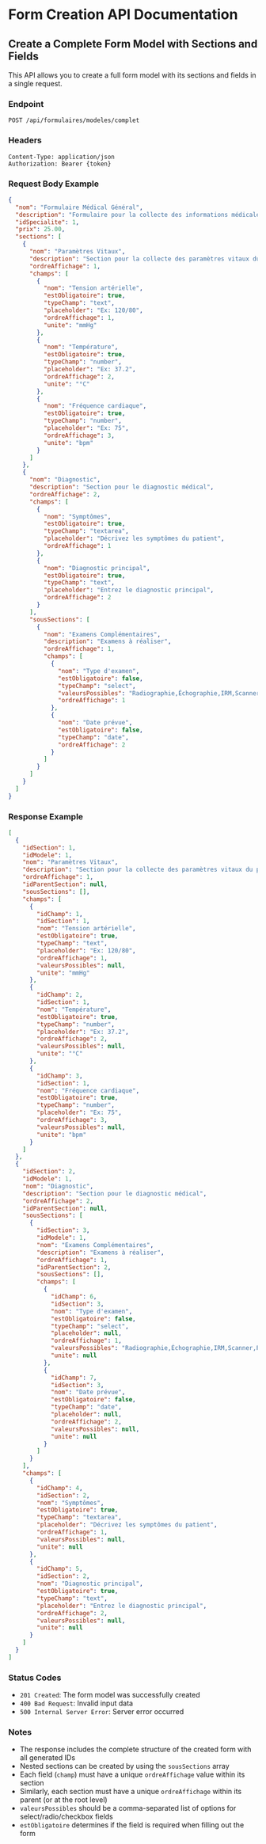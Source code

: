 # Form Creation API Documentation

## Create a Complete Form Model with Sections and Fields

This API allows you to create a full form model with its sections and fields in a single request.

### Endpoint

```
POST /api/formulaires/modeles/complet
```

### Headers
```
Content-Type: application/json
Authorization: Bearer {token}
```

### Request Body Example

```json
{
  "nom": "Formulaire Médical Général",
  "description": "Formulaire pour la collecte des informations médicales générales",
  "idSpecialite": 1,
  "prix": 25.00,
  "sections": [
    {
      "nom": "Paramètres Vitaux",
      "description": "Section pour la collecte des paramètres vitaux du patient",
      "ordreAffichage": 1,
      "champs": [
        {
          "nom": "Tension artérielle",
          "estObligatoire": true,
          "typeChamp": "text",
          "placeholder": "Ex: 120/80",
          "ordreAffichage": 1,
          "unite": "mmHg"
        },
        {
          "nom": "Température",
          "estObligatoire": true,
          "typeChamp": "number",
          "placeholder": "Ex: 37.2",
          "ordreAffichage": 2,
          "unite": "°C"
        },
        {
          "nom": "Fréquence cardiaque",
          "estObligatoire": true,
          "typeChamp": "number",
          "placeholder": "Ex: 75",
          "ordreAffichage": 3,
          "unite": "bpm"
        }
      ]
    },
    {
      "nom": "Diagnostic",
      "description": "Section pour le diagnostic médical",
      "ordreAffichage": 2,
      "champs": [
        {
          "nom": "Symptômes",
          "estObligatoire": true,
          "typeChamp": "textarea",
          "placeholder": "Décrivez les symptômes du patient",
          "ordreAffichage": 1
        },
        {
          "nom": "Diagnostic principal",
          "estObligatoire": true,
          "typeChamp": "text",
          "placeholder": "Entrez le diagnostic principal",
          "ordreAffichage": 2
        }
      ],
      "sousSections": [
        {
          "nom": "Examens Complémentaires",
          "description": "Examens à réaliser",
          "ordreAffichage": 1,
          "champs": [
            {
              "nom": "Type d'examen",
              "estObligatoire": false,
              "typeChamp": "select",
              "valeursPossibles": "Radiographie,Échographie,IRM,Scanner,Prise de sang",
              "ordreAffichage": 1
            },
            {
              "nom": "Date prévue",
              "estObligatoire": false,
              "typeChamp": "date",
              "ordreAffichage": 2
            }
          ]
        }
      ]
    }
  ]
}
```

### Response Example

```json
[
  {
    "idSection": 1,
    "idModele": 1,
    "nom": "Paramètres Vitaux",
    "description": "Section pour la collecte des paramètres vitaux du patient",
    "ordreAffichage": 1,
    "idParentSection": null,
    "sousSections": [],
    "champs": [
      {
        "idChamp": 1,
        "idSection": 1,
        "nom": "Tension artérielle",
        "estObligatoire": true,
        "typeChamp": "text",
        "placeholder": "Ex: 120/80",
        "ordreAffichage": 1,
        "valeursPossibles": null,
        "unite": "mmHg"
      },
      {
        "idChamp": 2,
        "idSection": 1,
        "nom": "Température",
        "estObligatoire": true,
        "typeChamp": "number",
        "placeholder": "Ex: 37.2",
        "ordreAffichage": 2,
        "valeursPossibles": null,
        "unite": "°C"
      },
      {
        "idChamp": 3,
        "idSection": 1,
        "nom": "Fréquence cardiaque",
        "estObligatoire": true,
        "typeChamp": "number",
        "placeholder": "Ex: 75",
        "ordreAffichage": 3,
        "valeursPossibles": null,
        "unite": "bpm"
      }
    ]
  },
  {
    "idSection": 2,
    "idModele": 1,
    "nom": "Diagnostic",
    "description": "Section pour le diagnostic médical",
    "ordreAffichage": 2,
    "idParentSection": null,
    "sousSections": [
      {
        "idSection": 3,
        "idModele": 1,
        "nom": "Examens Complémentaires",
        "description": "Examens à réaliser",
        "ordreAffichage": 1,
        "idParentSection": 2,
        "sousSections": [],
        "champs": [
          {
            "idChamp": 6,
            "idSection": 3,
            "nom": "Type d'examen",
            "estObligatoire": false,
            "typeChamp": "select",
            "placeholder": null,
            "ordreAffichage": 1,
            "valeursPossibles": "Radiographie,Échographie,IRM,Scanner,Prise de sang",
            "unite": null
          },
          {
            "idChamp": 7,
            "idSection": 3,
            "nom": "Date prévue",
            "estObligatoire": false,
            "typeChamp": "date",
            "placeholder": null,
            "ordreAffichage": 2,
            "valeursPossibles": null,
            "unite": null
          }
        ]
      }
    ],
    "champs": [
      {
        "idChamp": 4,
        "idSection": 2,
        "nom": "Symptômes",
        "estObligatoire": true,
        "typeChamp": "textarea",
        "placeholder": "Décrivez les symptômes du patient",
        "ordreAffichage": 1,
        "valeursPossibles": null,
        "unite": null
      },
      {
        "idChamp": 5,
        "idSection": 2,
        "nom": "Diagnostic principal",
        "estObligatoire": true,
        "typeChamp": "text",
        "placeholder": "Entrez le diagnostic principal",
        "ordreAffichage": 2,
        "valeursPossibles": null,
        "unite": null
      }
    ]
  }
]
```

### Status Codes

- `201 Created`: The form model was successfully created
- `400 Bad Request`: Invalid input data
- `500 Internal Server Error`: Server error occurred

### Notes

- The response includes the complete structure of the created form with all generated IDs
- Nested sections can be created by using the `sousSections` array
- Each field (`champ`) must have a unique `ordreAffichage` value within its section
- Similarly, each section must have a unique `ordreAffichage` within its parent (or at the root level)
- `valeursPossibles` should be a comma-separated list of options for select/radio/checkbox fields
- `estObligatoire` determines if the field is required when filling out the form 